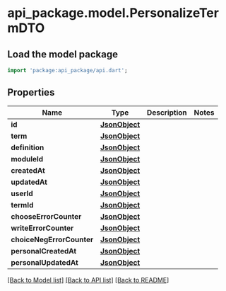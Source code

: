 # api_package.model.PersonalizeTermDTO

## Load the model package
```dart
import 'package:api_package/api.dart';
```

## Properties
Name | Type | Description | Notes
------------ | ------------- | ------------- | -------------
**id** | [**JsonObject**](.md) |  | 
**term** | [**JsonObject**](.md) |  | 
**definition** | [**JsonObject**](.md) |  | 
**moduleId** | [**JsonObject**](.md) |  | 
**createdAt** | [**JsonObject**](.md) |  | 
**updatedAt** | [**JsonObject**](.md) |  | 
**userId** | [**JsonObject**](.md) |  | 
**termId** | [**JsonObject**](.md) |  | 
**chooseErrorCounter** | [**JsonObject**](.md) |  | 
**writeErrorCounter** | [**JsonObject**](.md) |  | 
**choiceNegErrorCounter** | [**JsonObject**](.md) |  | 
**personalCreatedAt** | [**JsonObject**](.md) |  | 
**personalUpdatedAt** | [**JsonObject**](.md) |  | 

[[Back to Model list]](../README.md#documentation-for-models) [[Back to API list]](../README.md#documentation-for-api-endpoints) [[Back to README]](../README.md)



